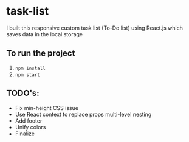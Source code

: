 # task-list

I built this responsive custom task list (To-Do list) using React.js which saves data in the local storage

## To run the project

1. `npm install`
2. `npm start`

## TODO's:

- Fix min-height CSS issue
- Use React context to replace props multi-level nesting
- Add footer
- Unify colors
- Finalize
